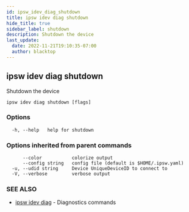 ```yaml
---
id: ipsw_idev_diag_shutdown
title: ipsw idev diag shutdown
hide_title: true
sidebar_label: shutdown
description: Shutdown the device
last_update:
  date: 2022-11-21T19:10:35-07:00
  author: blacktop
---
```

## ipsw idev diag shutdown

Shutdown the device

```
ipsw idev diag shutdown [flags]
```

### Options

```
  -h, --help   help for shutdown
```

### Options inherited from parent commands

```
      --color           colorize output
      --config string   config file (default is $HOME/.ipsw.yaml)
  -u, --udid string     Device UniqueDeviceID to connect to
  -V, --verbose         verbose output
```

### SEE ALSO

* [ipsw idev diag](/docs/cli/diag/ipsw_idev_diag)	 - Diagnostics commands

